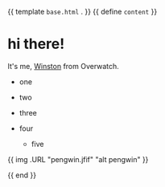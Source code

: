 {{ template `base.html` . }}
{{ define `content` }}
# hi there!

It's me, [Winston](https://google.com) from Overwatch.

- one
- two
- three
- four

    - <p>five</p>

{{ img .URL "pengwin.jfif" "alt pengwin" }}

{{ end }}
